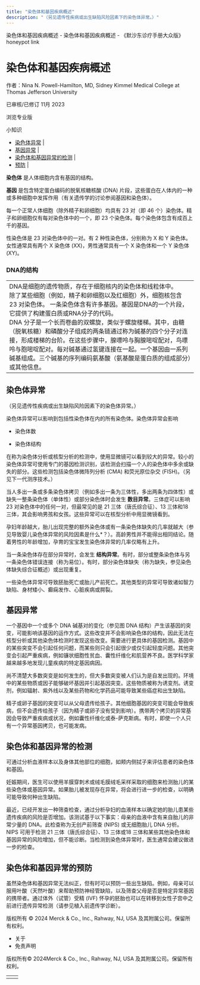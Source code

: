 ```yaml
---
title: "染色体和基因疾病概述"
description: "（另见遗传性疾病或出生缺陷风险因素下的染色体异常。）"
---
```


﻿染色体和基因疾病概述 \- 染色体和基因疾病概述 \- 《默沙东诊疗手册大众版》 honeypot link

# 染色体和基因疾病概述

作者：Nina N. Powell-Hamilton, MD, Sidney Kimmel Medical College at Thomas Jefferson
University

已审核/已修订 11月 2023

浏览专业版

小知识

- [染色体异常](#染色体异常_v86115096_zh) \|
- [基因异常](#基因异常_v86115121_zh) \|
- [染色体和基因异常的检测](#染色体和基因异常的检测_v86115133_zh) \|
- [预防](#预防_v86115146_zh) \|

**染色体** 是人体细胞内含有基因的结构。

**基因** 是包含特定蛋白编码的脱氧核糖核酸 (DNA) 片段，这些蛋白在人体内的一种或多种细胞中发挥作用（有关遗传学的讨论参阅基因和染色体）。

每一个正常人体细胞（除外精子和卵细胞）均具有 23 对（即 46 个）染色体。精子和卵细胞仅有每对染色体中的一个，即 23 个染色体。每个染色体包含有成百上千的基因。

性染色体是 23 对染色体中的一对。有 2 种性染色体，分别称为 X 和 Y 染色体。女性通常具有两个 X 染色体 (XX)，男性通常具有一个 X 染色体和一个 Y 染色体 (XY)。

### DNA的结构

|     |
| --- |
| DNA是细胞的遗传物质，存在于细胞核内的染色体和线粒体中。<br>除了某些细胞（例如，精子和卵细胞以及红细胞）外，细胞核包含 23 对染色体。 一条染色体含有许多基因。基因是DNA的一个片段，它提供了构建蛋白质或RNA分子的代码。<br>DNA 分子是一个长而卷曲的双螺旋，类似于螺旋楼梯。其中，由糖（脱氧核糖）和磷酸分子组成的两条链通过称为碱基的四个分子对连接，形成楼梯的台阶。在这些步骤中，腺嘌呤与胸腺嘧啶配对，鸟嘌呤与胞嘧啶配对。每对碱基通过氢键连接在一起。一个基因由一系列碱基组成。三个碱基的序列编码氨基酸（氨基酸是蛋白质的组成部分）或其他信息。<br> |

## 染色体异常

（另见遗传性疾病或出生缺陷风险因素下的染色体异常。）

染色体异常可以影响到包括性染色体在内的所有染色体。染色体异常会影响

- 染色体数

- 染色体结构


在称为染色体分析或核型分析的检测中，使用显微镜可以看到较大的异常。较小的染色体异常可使用专门的基因检测识别，该检测会扫描一个人的染色体中多余或缺失的部分。这些检测包括染色体微阵列分析 (CMA) 和荧光原位杂交 (FISH)。（另见下一代测序技术。）

当人多出一条或多条染色体拷贝（例如多出一条为三体性，多出两条为四体性）或缺失一整条染色体（单体性）或部分染色体时会发生 **数目异常**。三体症可以影响 23 对染色体中的任何一对，但最常见的是 21 三体（唐氏综合征）、13 三体和18 三体，其会影响男孩和女孩。这些异常可以在核型分析中用显微镜看到。

孕妇年龄越大，胎儿出现完整的额外染色体或有一条染色体缺失的几率就越大（参见导致婴儿染色体异常的风险因素是什么\*？）。高龄男性并不能得出相同结论。随着男性的年龄增加，孕育的宝宝发生染色体异常的几率仅略有上升。

当一条染色体存在部分异常时，会发生 **结构异常**。有时，部分或整条染色体与另一条染色体错误连接（称为易位）。有时，部分染色体缺失（称为缺失，参见染色体缺失综合征概述）或出现重复。

一些染色体异常可导致胚胎死亡或胎儿产前死亡。其他类型的异常可导致诸如智力缺陷、身材矮小、癫痫发作、心脏疾病或腭裂。

## 基因异常

一个基因中一个或多个 DNA 碱基对的变化（参见图 DNA 结构）产生该基因的突变，可能影响该基因的运作方式。这些改变并不会影响染色体的结构，因此无法在核型分析或其他染色体检测时发现这些改变。需要进行更具体的基因检测。基因中的某些突变不会引起任何问题，而某些则只会引起很少或仅引起轻度问题。其他突变会引起严重疾病，例如镰状细胞性贫血、囊性纤维化和肌营养不良。医学科学家越来越多地发现儿童疾病的特定基因病因。

尚不清楚大多数突变是如何发生的，但大多数突变被人们认为是自发出现的。环境中的某些物质或因子能够破坏基因并引起基因突变。这些物质被称为诱变剂。诱变剂，例如辐射、紫外线以及某些药物和化学药品可能导致某些癌症和出生缺陷。

精子或卵子基因的突变可以从父母遗传给孩子。其他细胞基因的突变可能会导致疾病，但不会遗传给孩子（因为精子或卵子没有受到影响）。携带两个拷贝的异常基因会导致严重疾病或状况，例如囊性纤维化或泰-萨克斯病。有时，即使一个人只有一个异常基因拷贝，也可能发病。

## 染色体和基因异常的检测

可通过分析血液样本以及身体其他部位的细胞，如颊内侧拭子来评估患者的染色体和基因。

妊娠期间，医生可以使用羊膜穿刺术或绒毛膜绒毛采样采取的细胞来检测胎儿的某些染色体或基因异常。如果胎儿被发现存在异常，将会进行进一步的检查，以明确可能导致何种出生缺陷。

最近，已经开发出一种筛查检查，通过分析孕妇的血液样本以确定她的胎儿患某些遗传疾病的风险是否增加。该测试基于以下事实：母亲的血液中含有来自胎儿的非常少量的 DNA。此检查称为无创产前筛查 (NIPS) 或无细胞胎儿 DNA 分析。NIPS 可用于检测 21 三体（唐氏综合征）、13 三体或18 三体和某些其他染色体和基因异常的风险增加，但不能诊断。当检测到染色体异常时，医生通常会建议做进一步的检查。

## 染色体和基因异常的预防

虽然染色体和基因异常无法纠正，但有时可以预防一些出生缺陷。例如，母亲可以服用叶酸（天然叶酸）来帮助预防神经管缺陷，以及筛查父母是否是特定异常基因的携带者。通过体外（试管）受精 (IVF) 怀孕的胚胎也可以在转移到女性子宫中之前进行遗传异常检测（请参见植入前遗传学诊断）。



版权所有 © 2024
Merck & Co., Inc., Rahway, NJ, USA 及其附属公司。保留所有权利。

- 关于
- 免责声明

版权所有© 2024Merck & Co., Inc., Rahway, NJ, USA 及其附属公司。保留所有权利。

|     |     |
| --- | --- |
|  |  |